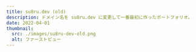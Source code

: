 ```yaml
---
title: su8ru.dev (old)
description: ドメイン名を su8ru.dev に変更して一番最初に作ったポートフォリオ。
date: 2022-04-01
thumbnail:
  src: ./images/su8ru-dev-old.png
  alt: ファーストビュー
---
```

